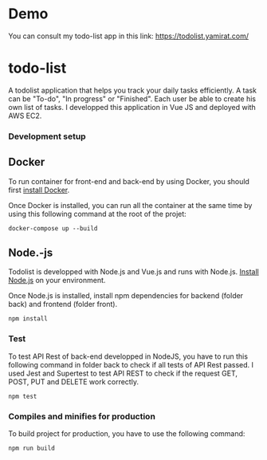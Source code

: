 # Demo

You can consult my todo-list app in this link: https://todolist.yamirat.com/ 

# todo-list

A todolist application that helps you track your daily tasks efficiently.
A task can be "To-do", "In progress" or "Finished".
Each user be able to create his own list of tasks. 
I developped this application in Vue JS and deployed with AWS EC2. 


### Development setup

## Docker

To run container for front-end and back-end by using Docker, you should first [install Docker](https://docs.docker.com/get-docker/). 

Once Docker is installed, you can run all the container at the same time by using this following command at the root of the projet: 

```
docker-compose up --build
```



## Node.-js

Todolist is developped with Node.js and Vue.js and runs with Node.js. [Install Node.js](https://nodejs.org/en/) on your environment.

Once Node.js is installed, install npm dependencies for backend (folder back) and frontend (folder front).


```
npm install
```

### Test

To test API Rest of back-end developped in NodeJS, you have to run this following command in folder back to check if all tests of API Rest passed. 
I used Jest and Supertest to test API REST to check if the request GET, POST, PUT and DELETE work correctly.

```
npm test
```

### Compiles and minifies for production

To build project for production, you have to use the following command: 

```
npm run build
```



